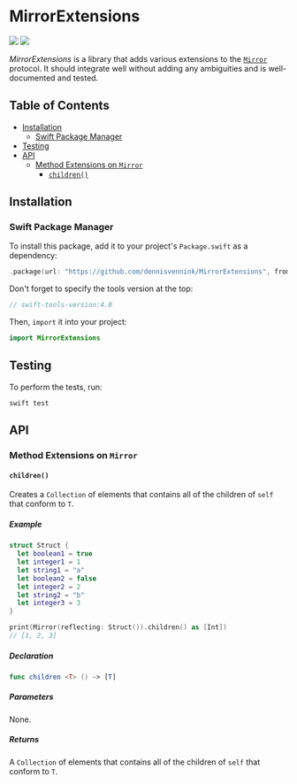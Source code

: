# MirrorExtensions

![](https://img.shields.io/badge/Language-Swift%204-F04C3E.svg) [![](https://img.shields.io/badge/License-MIT-lightgrey.svg)](https://github.com/dennisvennink/SequenceExtensions/blob/master/LICENSE.md)

_MirrorExtensions_ is a library that adds various extensions to the [`Mirror`](https://developer.apple.com/documentation/swift/mirror) protocol. It should integrate well without adding any ambiguities and is well-documented and tested.

## Table of Contents

- [Installation](#installation)
    - [Swift Package Manager](#swift-package-manager)
- [Testing](#testing)
- [API](#api)
    - [Method Extensions on `Mirror`](#method-extensions-on-mirror)
        - [`children()`](#children)

## Installation

### Swift Package Manager

To install this package, add it to your project's `Package.swift` as a dependency:

```swift
.package(url: "https://github.com/dennisvennink/MirrorExtensions", from: "0.1.0")
```

Don't forget to specify the tools version at the top:

```swift
// swift-tools-version:4.0
```

Then, `import` it into your project:

```swift
import MirrorExtensions
```

## Testing

To perform the tests, run:

```
swift test
```

## API

### Method Extensions on `Mirror`

#### `children()`

Creates a `Collection` of elements that contains all of the children of `self` that conform to `T`.

##### Example

```swift
struct Struct {
  let boolean1 = true
  let integer1 = 1
  let string1 = "a"
  let boolean2 = false
  let integer2 = 2
  let string2 = "b"
  let integer3 = 3
}

print(Mirror(reflecting: Struct()).children() as [Int])
// [1, 2, 3]
```

##### Declaration

```swift
func children <T> () -> [T]
```

##### Parameters

None.

##### Returns

A `Collection` of elements that contains all of the children of `self` that conform to `T`.
